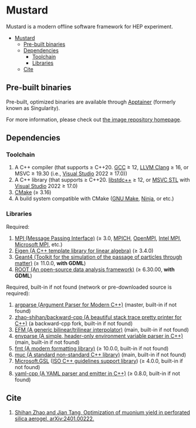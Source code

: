 # Mustard

Mustard is a modern offline software framework for HEP experiment.

- [Mustard](#mustard)
  - [Pre-built binaries](#pre-built-binaries)
  - [Dependencies](#dependencies)
    - [Toolchain](#toolchain)
    - [Libraries](#libraries)
  - [Cite](#cite)

## Pre-built binaries

Pre-built, optimized binaries are available through [Apptainer](https://apptainer.org/) (formerly known as Singularity).

For more information, please check out [the image repository homepage](https://github.com/zhao-shihan/Mustard-apptainer).

## Dependencies

### Toolchain

1. A C++ compiler (that supports ≥ C++20. [GCC](https://gcc.gnu.org/) ≥ 12, [LLVM Clang](https://clang.llvm.org/) ≥ 16, or MSVC ≥ 19.30 (i.e., [Visual Studio](https://visualstudio.microsoft.com/) 2022 ≥ 17.0))
2. A C++ library (that supports ≥ C++20. [libstdc++](https://gcc.gnu.org/onlinedocs/libstdc++/) ≥ 12, or [MSVC STL](https://github.com/microsoft/STL) with [Visual Studio](https://visualstudio.microsoft.com/) 2022 ≥ 17.0)
3. [CMake](https://cmake.org/) (≥ 3.16)
4. A build system compatible with CMake ([GNU Make](https://www.gnu.org/software/make/), [Ninja](https://ninja-build.org), or etc.)

### Libraries

Required:

1. [MPI (Message Passing Interface)](https://www.mpi-forum.org/) (≥ 3.0, [MPICH](https://www.mpich.org/), [OpenMPI](https://www.open-mpi.org/), [Intel MPI](https://www.intel.cn/content/www/cn/zh/developer/tools/oneapi/mpi-library.html), [Microsoft MPI](https://github.com/Microsoft/Microsoft-MPI), etc.)
2. [Eigen (A C++ template library for linear algebra)](https://eigen.tuxfamily.org/) (≥ 3.4.0)
3. [Geant4 (Toolkit for the simulation of the passage of particles through matter)](https://geant4.org/) (≥ 11.0.0, **with GDML**)
4. [ROOT (An open-source data analysis framework)](https://root.cern/) (≥ 6.30.00, **with GDML**)

Required, built-in if not found (network or pre-downloaded source is required):

1. [argparse (Argument Parser for Modern C++)](https://github.com/p-ranav/argparse) (master, built-in if not found)
2. [zhao-shihan/backward-cpp (A beautiful stack trace pretty printer for C++)](https://github.com/zhao-shihan/backward-cpp) (a backward-cpp fork, built-in if not found)
3. [EFM (A generic bilinear/trilinear interpolator)](https://github.com/zhao-shihan/EFM) (main, built-in if not found)
4. [envparse (A simple, header-only environment variable parser in C++)](https://github.com/zhao-shihan/envparse) (main, built-in if not found)
5. [fmt (A modern formatting library)](https://github.com/fmtlib/fmt) (≥ 10.0.0, built-in if not found)
6. [muc (A standard non-standard C++ library)](https://github.com/zhao-shihan/muc) (main, built-in if not found)
7. [Microsoft.GSL](https://github.com/Microsoft/GSL) ([ISO C++ guidelines support library](https://github.com/isocpp/CppCoreGuidelines/blob/master/CppCoreGuidelines.md#gsl-guidelines-support-library)) (≥ 4.0.0, built-in if not found)
8. [yaml-cpp (A YAML parser and emitter in C++)](https://github.com/jbeder/yaml-cpp) (≥ 0.8.0, built-in if not found)

## Cite

1. [Shihan Zhao and Jian Tang, Optimization of muonium yield in perforated silica aerogel, arXiv:2401.00222.](https://arxiv.org/abs/2401.00222)
